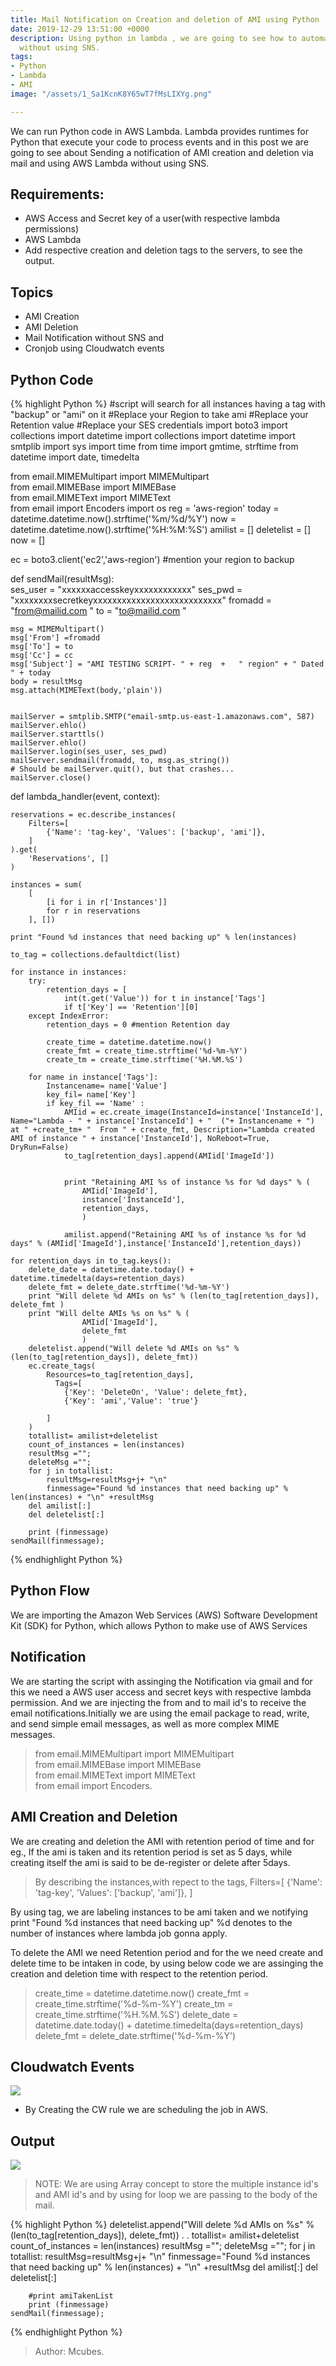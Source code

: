 ```yaml
---
title: Mail Notification on Creation and deletion of AMI using Python
date: 2019-12-29 13:51:00 +0000
description: Using python in lambda , we are going to see how to automate the ami creation and deletion with email notification 
  without using SNS.
tags:
- Python
- Lambda
- AMI
image: "/assets/1_Sa1KcnK8Y65wT7fMsLIXYg.png"

---
```

We can run Python code in AWS Lambda. Lambda provides runtimes for Python that execute your code to process events and in this post
we are going to see about Sending a notification of AMI creation and deletion via mail and using AWS Lambda without using SNS.

## Requirements:
* AWS Access and Secret key of a user(with respective lambda permissions)
* AWS Lambda
* Add respective creation and deletion tags to the servers, to see the output.

## Topics
* AMI Creation
* AMI Deletion
* Mail Notification without SNS and
* Cronjob using Cloudwatch events


## Python Code
{% highlight Python %}
#script will search for all instances having a tag with "backup" or "ami" on it
#Replace your Region to take ami
#Replace your Retention value 
#Replace your SES credentials
import boto3 
import collections 
import datetime 
import collections 
import datetime 
import smtplib
import sys 
import time
from time import gmtime, strftime
from datetime import date, timedelta

from email.MIMEMultipart import MIMEMultipart  
from email.MIMEBase import MIMEBase  
from email.MIMEText import MIMEText  
from email import Encoders
import os
reg = 'aws-region'
today = datetime.datetime.now().strftime('%m/%d/%Y')
now = datetime.datetime.now().strftime('%H:%M:%S')
amilist = []
deletelist = []
now = []

ec = boto3.client('ec2','aws-region') #mention your region to backup

def sendMail(resultMsg):    
    ses_user = "xxxxxxaccesskeyxxxxxxxxxxxx"
    ses_pwd = "xxxxxxxxsecretkeyxxxxxxxxxxxxxxxxxxxxxxxxxxx"
    fromadd = "from@mailid.com "
    to = "to@mailid.com "


    msg = MIMEMultipart()
    msg['From'] =fromadd
    msg['To'] = to
    msg['Cc'] = cc
    msg['Subject'] = "AMI TESTING SCRIPT- " + reg  +   " region" + " Dated " + today 
    body = resultMsg
    msg.attach(MIMEText(body,'plain'))
       
       
    mailServer = smtplib.SMTP("email-smtp.us-east-1.amazonaws.com", 587)
    mailServer.ehlo()
    mailServer.starttls()
    mailServer.ehlo()
    mailServer.login(ses_user, ses_pwd)
    mailServer.sendmail(fromadd, to, msg.as_string())
    # Should be mailServer.quit(), but that crashes...
    mailServer.close()


def lambda_handler(event, context):
    
    reservations = ec.describe_instances(
        Filters=[
            {'Name': 'tag-key', 'Values': ['backup', 'ami']},
        ]
    ).get(
        'Reservations', []
    )

    instances = sum(
        [
            [i for i in r['Instances']]
            for r in reservations
        ], [])

    print "Found %d instances that need backing up" % len(instances)

    to_tag = collections.defaultdict(list)

    for instance in instances:
        try:
            retention_days = [
                int(t.get('Value')) for t in instance['Tags']
                if t['Key'] == 'Retention'][0]
        except IndexError:
            retention_days = 0 #mention Retention day
            
            create_time = datetime.datetime.now()
            create_fmt = create_time.strftime('%d-%m-%Y')
            create_tm = create_time.strftime('%H.%M.%S')
       
        for name in instance['Tags']:
            Instancename= name['Value']
            key_fil= name['Key']
            if key_fil == 'Name' :
                AMIid = ec.create_image(InstanceId=instance['InstanceId'], Name="Lambda - " + instance['InstanceId'] + "  ("+ Instancename + ")   at " +create_tm+ "  From " + create_fmt, Description="Lambda created AMI of instance " + instance['InstanceId'], NoReboot=True, DryRun=False)
                to_tag[retention_days].append(AMIid['ImageId'])
                
            
                print "Retaining AMI %s of instance %s for %d days" % (
                    AMIid['ImageId'],
                    instance['InstanceId'],
                    retention_days,
                    )
                    
                amilist.append("Retaining AMI %s of instance %s for %d days" % (AMIid['ImageId'],instance['InstanceId'],retention_days))

    for retention_days in to_tag.keys():
        delete_date = datetime.date.today() + datetime.timedelta(days=retention_days)
        delete_fmt = delete_date.strftime('%d-%m-%Y')
        print "Will delete %d AMIs on %s" % (len(to_tag[retention_days]), delete_fmt ) 
        print "Will delte AMIs %s on %s" % (
                    AMIid['ImageId'],
                    delete_fmt
                    )
        deletelist.append("Will delete %d AMIs on %s" % (len(to_tag[retention_days]), delete_fmt))
        ec.create_tags(
            Resources=to_tag[retention_days],
              Tags=[
                {'Key': 'DeleteOn', 'Value': delete_fmt},
                {'Key': 'ami','Value': 'true'}
               
            ]
        )
        totallist= amilist+deletelist
        count_of_instances = len(instances)
        resultMsg ="";
        deleteMsg ="";
        for j in totallist:
            resultMsg=resultMsg+j+ "\n"
            finmessage="Found %d instances that need backing up" % len(instances) + "\n" +resultMsg
        del amilist[:]
        del deletelist[:]
         
        print (finmessage)
    sendMail(finmessage);
 {% endhighlight Python %}
 
## Python Flow
We are importing the Amazon Web Services (AWS) Software Development Kit (SDK) for Python, which allows Python to make use of AWS Services

## Notification
We are starting the script with assinging the Notification via gmail and for this we need a AWS user access and secret keys with respective lambda permission.
And we are injecting the from and to mail id's to receive the email notifications.Initially we are using the email package to read, write, and send simple email messages, 
as well as more complex MIME messages.
> from email.MIMEMultipart import MIMEMultipart  
from email.MIMEBase import MIMEBase  
from email.MIMEText import MIMEText  
from email import Encoders.

## AMI Creation and Deletion
We are creating and deletion the AMI with retention period of time and for eg., If the ami is taken and its retention period is set as 5 days,
while creating itself the ami is said to be de-register or delete after 5days.
> By describing the instances,with repect to the tags,
Filters=[
            {'Name': 'tag-key', 'Values': ['backup', 'ami']},
        ]
    
By using tag, we are labeling instances to be ami taken and we notifying  print "Found %d instances that need backing up" 
%d denotes to the number of instances where lambda job gonna apply.

To delete the AMI we need Retention period and for the we need create and delete time to be intaken in code, by using below code
we are assinging the creation and deletion time with respect to the retention period.
> create_time = datetime.datetime.now()
            create_fmt = create_time.strftime('%d-%m-%Y')
            create_tm = create_time.strftime('%H.%M.%S')
 delete_date = datetime.date.today() + datetime.timedelta(days=retention_days)
        delete_fmt = delete_date.strftime('%d-%m-%Y')    
        
## Cloudwatch Events
![](/assets/cloudwatch-scheduled-event-triggering-lambda.png)
* By Creating the CW rule we are scheduling the job in AWS.

## Output
![](/assets/Capture1.JPG)

> NOTE:
We are using Array concept to store the multiple instance id's and AMI id's and by using for loop we are passing to the body of the mail.

{% highlight Python %}
deletelist.append("Will delete %d AMIs on %s" % (len(to_tag[retention_days]), delete_fmt))
.
.
totallist= amilist+deletelist
        count_of_instances = len(instances)
        resultMsg ="";
        deleteMsg ="";
        for j in totallist:
            resultMsg=resultMsg+j+ "\n"
            finmessage="Found %d instances that need backing up" % len(instances) + "\n" +resultMsg
        del amilist[:]
        del deletelist[:]
         
        #print amiTakenList  
        print (finmessage)
    sendMail(finmessage);
{% endhighlight Python %}    

> Author: Mcubes.
